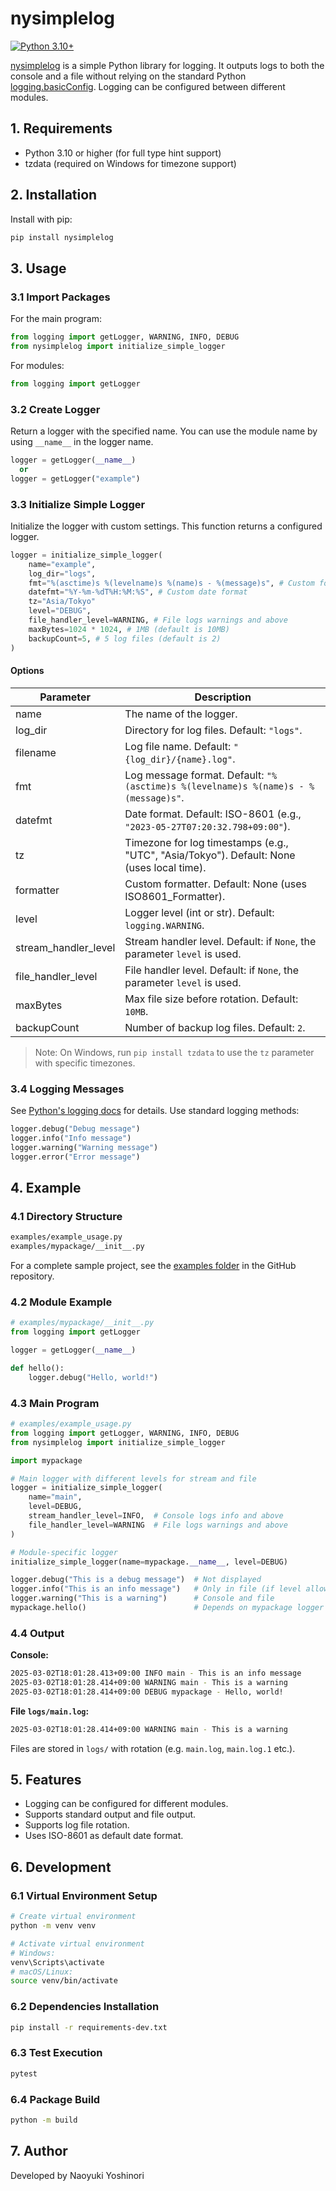 # nysimplelog

[![Python 3.10+](https://img.shields.io/badge/python-3.10+-blue.svg)](https://www.python.org/downloads/)

[nysimplelog](https://github.com/naoyoshinori/nysimplelog) is a simple Python library for logging. It outputs logs to both the console and a file without relying on the standard Python [logging.basicConfig](https://docs.python.org/3/library/logging.html). Logging can be configured between different modules.

## 1. Requirements

- Python 3.10 or higher (for full type hint support)
- tzdata (required on Windows for timezone support)

## 2. Installation

 Install with pip:

```bash
pip install nysimplelog
```

## 3. Usage

### 3.1 Import Packages

For the main program:

```python
from logging import getLogger, WARNING, INFO, DEBUG
from nysimplelog import initialize_simple_logger
```

For modules:

```python
from logging import getLogger
```

### 3.2 Create Logger

Return a logger with the specified name. You can use the module name by using `__name__` in the logger name.

```python
logger = getLogger(__name__)
  or
logger = getLogger("example")
```

### 3.3 Initialize Simple Logger

Initialize the logger with custom settings. This function returns a configured logger.

```python
logger = initialize_simple_logger(
    name="example",
    log_dir="logs",
    fmt="%(asctime)s %(levelname)s %(name)s - %(message)s", # Custom format
    datefmt="%Y-%m-%dT%H:%M:%S", # Custom date format
    tz="Asia/Tokyo"
    level="DEBUG",
    file_handler_level=WARNING, # File logs warnings and above
    maxBytes=1024 * 1024, # 1MB (default is 10MB)
    backupCount=5, # 5 log files (default is 2)
)
```

#### Options

| Parameter | Description |
|---|---|
| name | The name of the logger. |
| log_dir | Directory for log files. Default: `"logs"`. |
| filename | Log file name. Default: `"{log_dir}/{name}.log"`. |
| fmt | Log message format. Default: `"%(asctime)s %(levelname)s %(name)s - %(message)s"`. |
| datefmt | Date format. Default: ISO-8601 (e.g., `"2023-05-27T07:20:32.798+09:00"`). |
| tz | Timezone for log timestamps (e.g., "UTC", "Asia/Tokyo"). Default: None (uses local time). |
| formatter | Custom formatter. Default: None (uses ISO8601_Formatter). |
| level | Logger level (int or str). Default: `logging.WARNING`. |
| stream_handler_level | Stream handler level. Default: if `None`, the parameter `level` is used. |
| file_handler_level | File handler level. Default: if `None`, the parameter `level` is used. |
| maxBytes | Max file size before rotation. Default: `10MB`. |
| backupCount | Number of backup log files. Default: `2`. |

> Note: On Windows, run `pip install tzdata` to use the `tz` parameter with specific timezones.

### 3.4 Logging Messages

See [Python's logging docs](https://docs.python.org/3/library/logging.html) for details. Use standard logging methods:

```python
logger.debug("Debug message")
logger.info("Info message")
logger.warning("Warning message")
logger.error("Error message")
```

## 4. Example

### 4.1 Directory Structure

```bash
examples/example_usage.py
examples/mypackage/__init__.py
```

For a complete sample project, see the [examples folder](https://github.com/naoyoshinori/nysimplelog/tree/main/examples) in the GitHub repository.

### 4.2 Module Example

```python
# examples/mypackage/__init__.py
from logging import getLogger

logger = getLogger(__name__)

def hello():
    logger.debug("Hello, world!")
```

### 4.3 Main Program

```python
# examples/example_usage.py
from logging import getLogger, WARNING, INFO, DEBUG
from nysimplelog import initialize_simple_logger

import mypackage

# Main logger with different levels for stream and file
logger = initialize_simple_logger(
    name="main",
    level=DEBUG,
    stream_handler_level=INFO,  # Console logs info and above
    file_handler_level=WARNING  # File logs warnings and above
)

# Module-specific logger
initialize_simple_logger(name=mypackage.__name__, level=DEBUG)

logger.debug("This is a debug message")  # Not displayed
logger.info("This is an info message")   # Only in file (if level allows)
logger.warning("This is a warning")      # Console and file
mypackage.hello()                        # Depends on mypackage logger
```

### 4.4 Output

**Console:**

```bash
2025-03-02T18:01:28.413+09:00 INFO main - This is an info message
2025-03-02T18:01:28.414+09:00 WARNING main - This is a warning
2025-03-02T18:01:28.414+09:00 DEBUG mypackage - Hello, world!
```

**File `logs/main.log`:**

```bash
2025-03-02T18:01:28.414+09:00 WARNING main - This is a warning
```

Files are stored in `logs/` with rotation (e.g. `main.log`, `main.log.1` etc.).

## 5. Features

- Logging can be configured for different modules.
- Supports standard output and file output.
- Supports log file rotation.
- Uses ISO-8601 as default date format.

## 6. Development

### 6.1 Virtual Environment Setup

```bash
# Create virtual environment
python -m venv venv

# Activate virtual environment
# Windows:
venv\Scripts\activate
# macOS/Linux:
source venv/bin/activate
```

### 6.2 Dependencies Installation

```bash
pip install -r requirements-dev.txt
```

### 6.3 Test Execution

```bash
pytest
```

### 6.4 Package Build

```bash
python -m build
```

## 7. Author
Developed by Naoyuki Yoshinori
